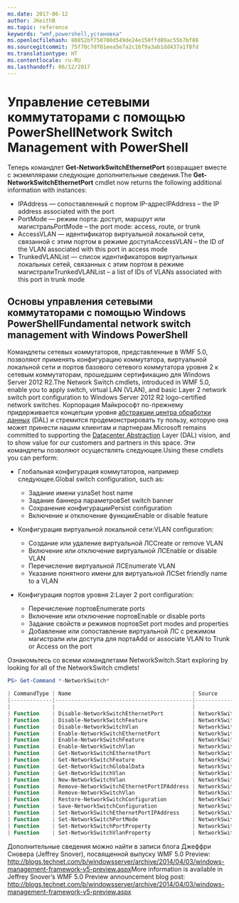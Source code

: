 ```yaml
---
ms.date: 2017-06-12
author: JKeithB
ms.topic: reference
keywords: "wmf,powershell,установка"
ms.openlocfilehash: 80852bf750700d549de24e150ffd89ac55b7bf88
ms.sourcegitcommit: 75f70c7df01eea5e7a2c16f9a3ab1dd437a1f8fd
ms.translationtype: HT
ms.contentlocale: ru-RU
ms.lasthandoff: 06/12/2017
---
```

# <a name="network-switch-management-with-powershell"></a><span data-ttu-id="29fde-102">Управление сетевыми коммутаторами с помощью PowerShell</span><span class="sxs-lookup"><span data-stu-id="29fde-102">Network Switch Management with PowerShell</span></span>

<span data-ttu-id="29fde-103">Теперь командлет **Get-NetworkSwitchEthernetPort** возвращает вместе с экземплярами следующие дополнительные сведения.</span><span class="sxs-lookup"><span data-stu-id="29fde-103">The **Get-NetworkSwitchEthernetPort** cmdlet now returns the following additional information with instances:</span></span>

- <span data-ttu-id="29fde-104">IPAddress — сопоставленный с портом IP-адрес</span><span class="sxs-lookup"><span data-stu-id="29fde-104">IPAddress – the IP address associated with the port</span></span>
- <span data-ttu-id="29fde-105">PortMode — режим порта: доступ, маршрут или магистраль</span><span class="sxs-lookup"><span data-stu-id="29fde-105">PortMode – the port mode: access, route, or trunk</span></span>
- <span data-ttu-id="29fde-106">AccessVLAN — идентификатор виртуальной локальной сети, связанной с этим портом в режиме доступа</span><span class="sxs-lookup"><span data-stu-id="29fde-106">AccessVLAN – the ID of the VLAN associated with this port in access mode</span></span>
- <span data-ttu-id="29fde-107">TrunkedVLANList — список идентификаторов виртуальных локальных сетей, связанных с этим портом в режиме магистрали</span><span class="sxs-lookup"><span data-stu-id="29fde-107">TrunkedVLANList – a list of IDs of VLANs associated with this port in trunk mode</span></span>

## <a name="fundamental-network-switch-management-with-windows-powershell"></a><span data-ttu-id="29fde-108">Основы управления сетевыми коммутаторами с помощью Windows PowerShell</span><span class="sxs-lookup"><span data-stu-id="29fde-108">Fundamental network switch management with Windows PowerShell</span></span>

<span data-ttu-id="29fde-109">Командлеты сетевых коммутаторов, представленные в WMF 5.0, позволяют применять конфигурацию коммутатора, виртуальной локальной сети и портов базового сетевого коммутатора уровня 2 к сетевым коммутаторам, прошедшим сертификацию для Windows Server 2012 R2.</span><span class="sxs-lookup"><span data-stu-id="29fde-109">The Network Switch cmdlets, introduced in WMF 5.0, enable you to apply switch, virtual LAN (VLAN), and basic Layer 2 network switch port configuration to Windows Server 2012 R2 logo-certified network switches.</span></span> <span data-ttu-id="29fde-110">Корпорация Майкрософт по-прежнему придерживается концепции уровня [абстракции центра обработки данных](http://technet.microsoft.com/en-us/cloud/dal.aspx) (DAL) и стремится продемонстрировать ту пользу, которую она может принести нашим клиентам и партнерам.</span><span class="sxs-lookup"><span data-stu-id="29fde-110">Microsoft remains committed to supporting the [Datacenter Abstraction](http://technet.microsoft.com/en-us/cloud/dal.aspx) Layer (DAL) vision, and to show value for our customers and partners in this space.</span></span> <span data-ttu-id="29fde-111">Эти командлеты позволяют осуществлять следующее.</span><span class="sxs-lookup"><span data-stu-id="29fde-111">Using these cmdlets you can perform:</span></span>

- <span data-ttu-id="29fde-112">Глобальная конфигурация коммутаторов, например следующее.</span><span class="sxs-lookup"><span data-stu-id="29fde-112">Global switch configuration, such as:</span></span>
    - <span data-ttu-id="29fde-113">Задание имени узла</span><span class="sxs-lookup"><span data-stu-id="29fde-113">Set host name</span></span>
    - <span data-ttu-id="29fde-114">Задание баннера параметров</span><span class="sxs-lookup"><span data-stu-id="29fde-114">Set switch banner</span></span>
    - <span data-ttu-id="29fde-115">Сохранение конфигурации</span><span class="sxs-lookup"><span data-stu-id="29fde-115">Persist configuration</span></span>
    - <span data-ttu-id="29fde-116">Включение и отключение функции</span><span class="sxs-lookup"><span data-stu-id="29fde-116">Enable or disable feature</span></span>

- <span data-ttu-id="29fde-117">Конфигурация виртуальной локальной сети:</span><span class="sxs-lookup"><span data-stu-id="29fde-117">VLAN configuration:</span></span>
    - <span data-ttu-id="29fde-118">Создание или удаление виртуальной ЛС</span><span class="sxs-lookup"><span data-stu-id="29fde-118">Create or remove VLAN</span></span>
    - <span data-ttu-id="29fde-119">Включение или отключение виртуальной ЛС</span><span class="sxs-lookup"><span data-stu-id="29fde-119">Enable or disable VLAN</span></span>
    - <span data-ttu-id="29fde-120">Перечисление виртуальной ЛС</span><span class="sxs-lookup"><span data-stu-id="29fde-120">Enumerate VLAN</span></span>
    - <span data-ttu-id="29fde-121">Указание понятного имени для виртуальной ЛС</span><span class="sxs-lookup"><span data-stu-id="29fde-121">Set friendly name to a VLAN</span></span>

- <span data-ttu-id="29fde-122">Конфигурация портов уровня 2:</span><span class="sxs-lookup"><span data-stu-id="29fde-122">Layer 2 port configuration:</span></span>
    - <span data-ttu-id="29fde-123">Перечисление портов</span><span class="sxs-lookup"><span data-stu-id="29fde-123">Enumerate ports</span></span>
    - <span data-ttu-id="29fde-124">Включение или отключение портов</span><span class="sxs-lookup"><span data-stu-id="29fde-124">Enable or disable ports</span></span>
    - <span data-ttu-id="29fde-125">Задание свойств и режимов портов</span><span class="sxs-lookup"><span data-stu-id="29fde-125">Set port modes and properties</span></span>
    - <span data-ttu-id="29fde-126">Добавление или сопоставление виртуальной ЛС с режимом магистрали или доступа для порта</span><span class="sxs-lookup"><span data-stu-id="29fde-126">Add or associate VLAN to Trunk or Access on the port</span></span>

<span data-ttu-id="29fde-127">Ознакомьтесь со всеми командлетами NetworkSwitch.</span><span class="sxs-lookup"><span data-stu-id="29fde-127">Start exploring by looking for all of the NetworkSwitch cmdlets!</span></span>

```powershell
PS> Get-Command *-NetworkSwitch*

| CommandType | Name                                      | Source        |
|-------------|-------------------------------------------|---------------|
|             |                                           |               |
| Function    | Disable-NetworkSwitchEthernetPort         | NetworkSwitch |
| Function    | Disable-NetworkSwitchFeature              | NetworkSwitch |
| Function    | Disable-NetworkSwitchVlan                 | NetworkSwitch |
| Function    | Enable-NetworkSwitchEthernetPort          | NetworkSwitch |
| Function    | Enable-NetworkSwitchFeature               | NetworkSwitch |
| Function    | Enable-NetworkSwitchVlan                  | NetworkSwitch |
| Function    | Get-NetworkSwitchEthernetPort             | NetworkSwitch |
| Function    | Get-NetworkSwitchFeature                  | NetworkSwitch |
| Function    | Get-NetworkSwitchGlobalData               | NetworkSwitch |
| Function    | Get-NetworkSwitchVlan                     | NetworkSwitch |
| Function    | New-NetworkSwitchVlan                     | NetworkSwitch |
| Function    | Remove-NetworkSwitchEthernetPortIPAddress | NetworkSwitch |
| Function    | Remove-NetworkSwitchVlan                  | NetworkSwitch |
| Function    | Restore-NetworkSwitchConfiguration        | NetworkSwitch |
| Function    | Save-NetworkSwitchConfiguration           | NetworkSwitch |
| Function    | Set-NetworkSwitchEthernetPortIPAddress    | NetworkSwitch |
| Function    | Set-NetworkSwitchPortMode                 | NetworkSwitch |
| Function    | Set-NetworkSwitchPortProperty             | NetworkSwitch |
| Function    | Set-NetworkSwitchVlanProperty             | NetworkSwitch |
```

<span data-ttu-id="29fde-128">Дополнительные сведения можно найти в записи блога Джеффри Сновера (Jeffrey Snover), посвященной выпуску WMF 5.0 Preview: <http://blogs.technet.com/b/windowsserver/archive/2014/04/03/windows-management-framework-v5-preview.aspx></span><span class="sxs-lookup"><span data-stu-id="29fde-128">More information is available in Jeffrey Snover’s WMF 5.0 Preview announcement blog post: <http://blogs.technet.com/b/windowsserver/archive/2014/04/03/windows-management-framework-v5-preview.aspx></span></span>

